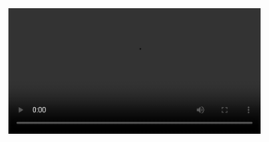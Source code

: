 <video controls width="100%">
  <source src="https://raw.githubusercontent.com/blockcarft114/bck_blog_img/refs/heads/main/video_240904_193126.mp4" type="video/mp4">
  你的浏览器不支持视频播放
</video>